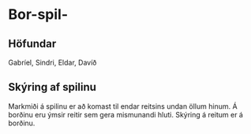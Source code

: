 # Bor-spil-
## Höfundar
Gabríel, Sindri, Eldar, Davíð
## Skýring af spilinu
Markmiði á spilinu er að komast til endar reitsins undan öllum hinum. Á borðinu eru ýmsir reitir sem gera mismunandi hluti. Skýring á reitum er á borðinu.
